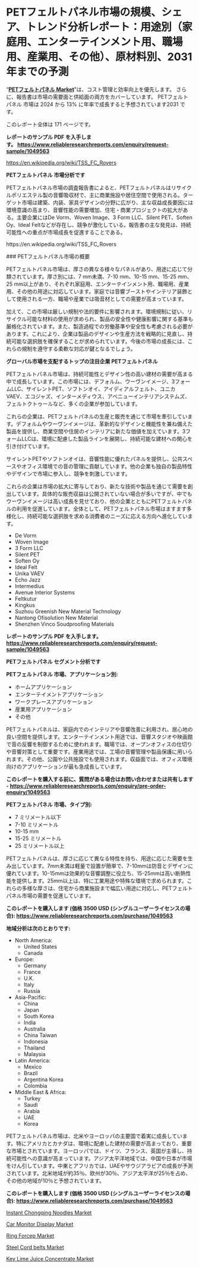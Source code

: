<p><h1>PETフェルトパネル市場の規模、シェア、トレンド分析レポート：用途別（家庭用、エンターテインメント用、職場用、産業用、その他）、原材料別、2031年までの予測</h1></p><p>&ldquo;<strong><a href="https://www.reliableresearchreports.com/pet-felt-panels-r1049563?utm_campaign=107&utm_medium=9&utm_source=Github&utm_content=ia&utm_term=10102024&utm_id=pet-felt-panels">PETフェルトパネル Market</a></strong>&rdquo;は、コスト管理と効率向上を優先します。 さらに、報告書は市場の需要面と供給面の両方をカバーしています。 PETフェルトパネル 市場は 2024 から 13% に年率で成長すると予想されています2031 です。</p>
<p>このレポート全体は 171 ページです。</p>
<p><strong>レポートのサンプル PDF を入手します。&nbsp;<a href="https://www.reliableresearchreports.com/enquiry/request-sample/1049563?utm_campaign=107&utm_medium=9&utm_source=Github&utm_content=ia&utm_term=10102024&utm_id=pet-felt-panels">https://www.reliableresearchreports.com/enquiry/request-sample/1049563</a></strong></p>
<p><a href="https://en.wikipedia.org/wiki/TSS_FC_Rovers?utm_campaign=107&utm_medium=9&utm_source=Github&utm_content=ia&utm_term=10102024&utm_id=pet-felt-panels">https://en.wikipedia.org/wiki/TSS_FC_Rovers</a></p>
<p><strong>PETフェルトパネル 市場分析です</strong></p>
<p><p>PETフェルトパネル市場の調査報告書によると、PETフェルトパネルはリサイクルポリエステル製の音響吸収材で、主に商業施設や居住空間で使用される。ターゲット市場は建築、内装、家具デザインの分野に広がり、主な収益成長要因には環境意識の高まり、音響性能の需要増加、住宅・商業プロジェクトの拡大がある。主要企業にはDe Vorm、Woven Image、3 Form LLC、Silent PET、Soften Oy、Ideal Feltなどが存在し、競争が激化している。報告書の主な発見は、持続可能性への重点が市場成長を促進することである。</p></p>
<p>https://en.wikipedia.org/wiki/TSS_FC_Rovers</p>
<p><p>### PETフェルトパネル市場の概要</p><p>PETフェルトパネル市場は、厚さの異なる様々なパネルがあり、用途に応じて分類されています。厚さ別には、7 mm未満、7-10 mm、10-15 mm、15-25 mm、25 mm以上があり、それぞれ家庭用、エンターテインメント用、職場用、産業用、その他の用途に対応しています。家庭では音響ブーストやインテリア装飾として使用される一方、職場や産業では吸音材としての需要が高まっています。</p><p>加えて、この市場は厳しい規制や法的要件に影響されます。環境規制に従い、リサイクル可能な材料の使用が求められ、製品の安全性や健康影響に関する基準も厳格化されています。また、製造過程での労働基準や安全性も考慮される必要があります。これにより、企業は製品のデザインや生産方法を戦略的に見直し、持続可能な選択肢を確保することが求められています。今後の市場の成長には、これらの規制を遵守する柔軟な対応が鍵となるでしょう。</p></p>
<p><strong>グローバル市場を支配するトップの注目企業 PETフェルトパネル</strong></p>
<p><p>PETフェルトパネル市場は、持続可能性とデザイン性の高い建材の需要が高まる中で成長しています。この市場には、デフォルム、ウーヴンイメージ、3フォームLLC、サイレントPET、ソフトンオイ、アイディアルフェルト、ユニカVAEV、エコジャズ、インターメディウス、アベニューインテリアシステムズ、フェルトクトゥールなど、多くの企業が参加しています。</p><p>これらの企業は、PETフェルトパネルの生産と販売を通じて市場を牽引しています。デフォルムやウーヴンイメージは、革新的なデザインと機能性を兼ね備えた製品を提供し、商業空間や住居のインテリアに新たな価値を加えています。3フォームLLCは、環境に配慮した製品ラインを展開し、持続可能な建材への関心を引き付けています。</p><p>サイレントPETやソフトンオイは、音響性能に優れたパネルを提供し、公共スペースやオフィス環境での音の管理に貢献しています。他の企業も独自の製品特性やデザインで市場に参入し、競争を刺激しています。</p><p>これらの企業は市場の拡大に寄与しており、新たな技術や製品を通じて需要を創出しています。具体的な販売収益は公開されていない場合が多いですが、中でもウーヴンイメージは高い成長を見せており、他の企業とともにPETフェルトパネルの利用を促進しています。全体として、PETフェルトパネル市場はますます多様化し、持続可能な選択肢を求める消費者のニーズに応える方向へ進化しています。</p></p>
<p><ul><li>De Vorm</li><li>Woven Image</li><li>3 Form LLC</li><li>Silent PET</li><li>Soften Oy</li><li>Ideal Felt</li><li>Unika VAEV</li><li>Echo Jazz</li><li>Intermedius</li><li>Avenue Interior Systems</li><li>Feltkutur</li><li>Kingkus</li><li>Suzhou Greenish New Material Technology</li><li>Nantong Ofisolution New Material</li><li>Shenzhen Vinco Soudproofing Materials</li></ul></p>
<p><strong>レポートのサンプル PDF を入手します。 <a href="https://www.reliableresearchreports.com/enquiry/request-sample/1049563?utm_campaign=107&utm_medium=9&utm_source=Github&utm_content=ia&utm_term=10102024&utm_id=pet-felt-panels">https://www.reliableresearchreports.com/enquiry/request-sample/1049563</a></strong></p>
<p><strong>PETフェルトパネル セグメント分析です</strong></p>
<p><strong>PETフェルトパネル 市場、アプリケーション別:</strong></p>
<p><ul><li>ホームアプリケーション</li><li>エンターテイメントアプリケーション</li><li>ワークプレースアプリケーション</li><li>産業用アプリケーション</li><li>その他</li></ul></p>
<p><p>PETフェルトパネルは、家庭内でのインテリアや音響改善に利用され、居心地の良い空間を提供します。エンターテインメント用途では、音響スタジオや映画館で音の反響を制御するために使われます。職場では、オープンオフィスの仕切りや音響対策として重要です。産業用途では、工場の音響管理や製品保護に用いられます。その他、公園や公共施設でも使用されます。収益面では、オフィス環境向けのアプリケーションが最も急成長しています。</p></p>
<p><strong>このレポートを購入する前に、質問がある場合はお問い合わせまたは共有します - <a href="https://www.reliableresearchreports.com/enquiry/pre-order-enquiry/1049563?utm_campaign=107&utm_medium=9&utm_source=Github&utm_content=ia&utm_term=10102024&utm_id=pet-felt-panels">https://www.reliableresearchreports.com/enquiry/pre-order-enquiry/1049563</a></strong></p>
<p><strong>PETフェルトパネル 市場、タイプ別:</strong></p>
<p><ul><li>7 ミリメートル以下</li><li>7-10 ミリメートル</li><li>10-15 mm</li><li>15-25 ミリメートル</li><li>25 ミリメートル以上</li></ul></p>
<p><p>PETフェルトパネルは、厚さに応じて異なる特性を持ち、用途に応じた需要を生み出しています。7mm未満は軽量で設置が簡単で、7-10mmは防音とデザインに優れています。10-15mmは効果的な音響調整に役立ち、15-25mmは高い断熱性能を提供します。25mm以上は、特に工業用途や特殊な環境で求められます。これらの多様な厚さは、住宅から商業施設まで幅広い用途に対応し、PETフェルトパネル市場の需要を促進しています。</p></p>
<p><strong>このレポートを購入します (価格 3500 USD (シングルユーザーライセンスの場合): <a href="https://www.reliableresearchreports.com/purchase/1049563?utm_campaign=107&utm_medium=9&utm_source=Github&utm_content=ia&utm_term=10102024&utm_id=pet-felt-panels">https://www.reliableresearchreports.com/purchase/1049563</a></strong></p>
<p><strong>地域分析は次のとおりです:</strong></p>
<p><ul>
    <li>
        North America:
        <ul>
            <li>United States</li>
            <li>Canada</li>
        </ul>
    </li>
    <li>
        Europe:
        <ul>
            <li>Germany</li>
            <li>France</li>
            <li>U.K.</li>
            <li>Italy</li>
            <li>Russia</li>
        </ul>
    </li>
    <li>
        Asia-Pacific:
        <ul>
            <li>China</li>
            <li>Japan</li>
            <li>South Korea</li>
            <li>India</li>
            <li>Australia</li>
            <li>China Taiwan</li>
            <li>Indonesia</li>
            <li>Thailand</li>
            <li>Malaysia</li>
        </ul>
    </li>
    <li>
        Latin America:
        <ul>
            <li>Mexico</li>
            <li>Brazil</li>
            <li>Argentina Korea</li>
            <li>Colombia</li>
        </ul>
    </li>
    <li>
        Middle East & Africa:
        <ul>
            <li>Turkey</li>
            <li>Saudi</li>
            <li>Arabia</li>
            <li>UAE</li>
            <li>Korea</li>
        </ul>
    </li>
    </ul></p>
<p><p>PETフェルトパネル市場は、北米やヨーロッパの主要国で着実に成長しています。特にアメリカとカナダは、環境に配慮した建材の需要が高まっており、重要な市場とされています。ヨーロッパでは、ドイツ、フランス、英国が主導し、持続可能性への意識が高まっています。アジア太平洋地域では、中国や日本が市場をけん引しています。中東とアフリカでは、UAEやサウジアラビアの成長が予測されています。北米地域が約35％、欧州が30％、アジア太平洋が25％を占め、その他の地域が10％と予想されています。</p></p>
<p><strong>このレポートを購入します (価格 3500 USD (シングルユーザーライセンスの場合): <a href="https://www.reliableresearchreports.com/purchase/1049563?utm_campaign=107&utm_medium=9&utm_source=Github&utm_content=ia&utm_term=10102024&utm_id=pet-felt-panels">https://www.reliableresearchreports.com/purchase/1049563</a></strong></p>
<p><p><a href="https://issuu.com/reportprime-2/docs/instant-chongqing-noodles-market-si_3bad9cce48053a?utm_campaign=107&utm_medium=9&utm_source=Github&utm_content=ia&utm_term=10102024&utm_id=pet-felt-panels">Instant Chongqing Noodles Market</a></p><p><a href="https://github.com/tacitam515l/Market-Research-Report-List-1/blob/main/car-monitor-display-market.md?utm_campaign=107&utm_medium=9&utm_source=Github&utm_content=ia&utm_term=10102024&utm_id=pet-felt-panels">Car Monitor Display Market</a></p><p><a href="https://www.linkedin.com/pulse/comprehensive-ring-forcep-market-report-segmentation-type-application-1m2dc?utm_campaign=107&utm_medium=9&utm_source=Github&utm_content=ia&utm_term=10102024&utm_id=pet-felt-panels">Ring Forcep Market</a></p><p><a href="https://github.com/KejsiLoshi121/Market-Research-Report-List-1/blob/main/steel-cord-belts-market.md?utm_campaign=107&utm_medium=9&utm_source=Github&utm_content=ia&utm_term=10102024&utm_id=pet-felt-panels">Steel Cord belts Market</a></p><p><a href="https://issuu.com/reportprime-2/docs/key-lime-juice-concentrate-market-s_2208de91fd2fe9?utm_campaign=107&utm_medium=9&utm_source=Github&utm_content=ia&utm_term=10102024&utm_id=pet-felt-panels">Key Lime Juice Concentrate Market</a></p></p>